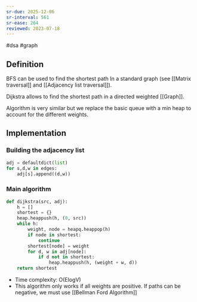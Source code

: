 ```yaml
---
sr-due: 2025-12-06
sr-interval: 561
sr-ease: 264
reviewed: 2023-07-18
---
```


#dsa #graph

## Definition

BFS can be used to find the shortest path In a standard graph (see [[Matrix traversal]] and [[Adjacency list traversal]]).

Dijkstra allows to find the shortest path in a directed weighted [[Graph]].

Algorithm is very similar but we replace the basic queue with a min heap to account for the different weights.

## Implementation

### Building the adjacency list

```python
adj = defaultdict(list)
for s,d,w in edges:
    adj[s].append((d,w))
```

### Main algorithm

```python
def dijkstra(src, adj):
    h = []
    shortest = {}
    heap.heappush(h, (0, src))
    while h:
        weight, node = heapq.heappop(h)
        if node in shortest:
            continue
        shortest[node] = weight
        for d, w in adj[node]:
            if d not in shortest:
                heap.heappush(h, (weight + w, d))
    return shortest
```

- Time complexity: O(ElogV)
- This algorithm only works if all weights are positive. If paths can be negative, we must use [[Bellman Ford Algorithm]]
